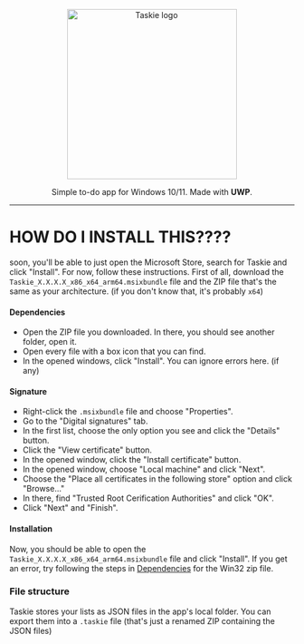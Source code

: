 <p align=center><img src="header.png" alt="Taskie logo" width=300></p>
<p align=center>Simple to-do app for Windows 10/11. Made with <b>UWP</b>.</p>

---

# HOW DO I INSTALL THIS????
soon, you'll be able to just open the Microsoft Store, search for Taskie and click "Install". For now, follow these instructions.
First of all, download the `Taskie_X.X.X.X_x86_x64_arm64.msixbundle` file and the ZIP file that's the same as your architecture. (if you don't know that, it's probably `x64`)
#### Dependencies
- Open the ZIP file you downloaded. In there, you should see another folder, open it.
- Open every file with a box icon that you can find.
- In the opened windows, click "Install". You can ignore errors here. (if any)
#### Signature
- Right-click the `.msixbundle` file and choose "Properties".
- Go to the "Digital signatures" tab.
- In the first list, choose the only option you see and click the "Details" button.
- Click the "View certificate" button.
- In the opened window, click the "Install certificate" button.
- In the opened window, choose "Local machine" and click "Next".
- Choose the "Place all certificates in the following store" option and click "Browse..."
- In there, find "Trusted Root Cerification Authorities" and click "OK".
- Click "Next" and "Finish".
#### Installation
Now, you should be able to open the `Taskie_X.X.X.X_x86_x64_arm64.msixbundle` file and click "Install". If you get an error, try following the steps in [Dependencies](#dependencies) for the Win32 zip file.

### File structure
Taskie stores your lists as JSON files in the app's local folder. You can export them into a `.taskie` file (that's just a renamed ZIP containing the JSON files)
